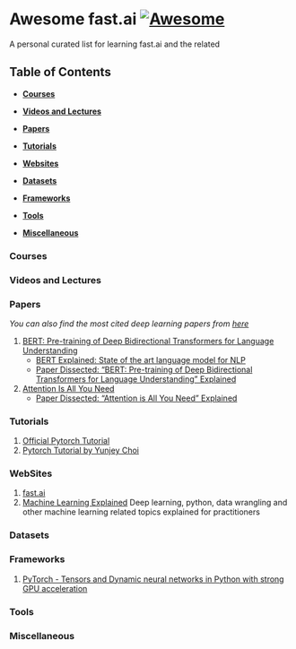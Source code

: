 # Awesome fast.ai [![Awesome](https://cdn.rawgit.com/sindresorhus/awesome/d7305f38d29fed78fa85652e3a63e154dd8e8829/media/badge.svg)](https://github.com/sindresorhus/awesome)

A personal curated list for learning fast.ai and the related 

## Table of Contents

* **[Courses](#courses)**  

* **[Videos and Lectures](#videos-and-lectures)**  

* **[Papers](#papers)**  

* **[Tutorials](#tutorials)**  

* **[Websites](#websites)**  

* **[Datasets](#datasets)**

* **[Frameworks](#frameworks)**  

* **[Tools](#tools)**  

* **[Miscellaneous](#miscellaneous)**  

 
### Courses


### Videos and Lectures


### Papers
*You can also find the most cited deep learning papers from [here](https://github.com/terryum/awesome-deep-learning-papers)*

1.  [BERT: Pre-training of Deep Bidirectional Transformers forLanguage Understanding](https://arxiv.org/pdf/1810.04805.pdf)
	* [BERT Explained: State of the art language model for NLP](https://towardsdatascience.com/bert-explained-state-of-the-art-language-model-for-nlp-f8b21a9b6270)
	* [Paper Dissected: “BERT: Pre-training of Deep Bidirectional Transformers for Language Understanding” Explained](http://mlexplained.com/2019/01/07/paper-dissected-bert-pre-training-of-deep-bidirectional-transformers-for-language-understanding-explained/)
2.  [Attention Is All You Need](https://arxiv.org/pdf/1706.03762.pdf)
	* [Paper Dissected: “Attention is All You Need” Explained](http://mlexplained.com/2017/12/29/attention-is-all-you-need-explained/)

### Tutorials

1. [Official Pytorch Tutorial](https://pytorch.org/tutorials/)
2. [Pytorch Tutorial by Yunjey Choi](https://github.com/yunjey/pytorch-tutorial)


### WebSites

1. [fast.ai](https://www.fast.ai/)
2. [Machine Learning Explained](https://mlexplained.com/) Deep learning, python, data wrangling and other machine learning related topics explained for practitioners


### Datasets


### Frameworks

1.  [PyTorch - Tensors and Dynamic neural networks in Python with strong GPU acceleration](https://github.com/pytorch/pytorch)

### Tools


### Miscellaneous

